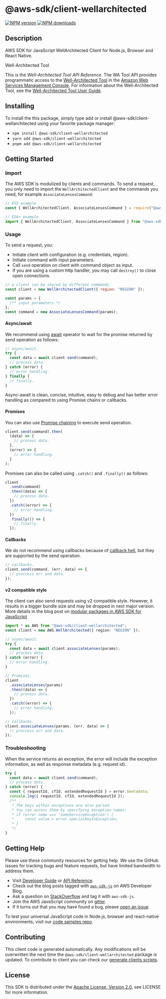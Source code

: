 # @aws-sdk/client-wellarchitected

[![NPM version](https://img.shields.io/npm/v/@aws-sdk/client-wellarchitected/latest.svg)](https://www.npmjs.com/package/@aws-sdk/client-wellarchitected)
[![NPM downloads](https://img.shields.io/npm/dm/@aws-sdk/client-wellarchitected.svg)](https://www.npmjs.com/package/@aws-sdk/client-wellarchitected)

## Description

AWS SDK for JavaScript WellArchitected Client for Node.js, Browser and React Native.

<fullname>Well-Architected Tool</fullname>

<p>This is the <i>Well-Architected Tool API Reference</i>. The WA Tool API provides programmatic access to the
<a href="http://aws.amazon.com/well-architected-tool">Well-Architected Tool</a> in the
<a href="https://console.aws.amazon.com/wellarchitected">Amazon Web Services Management Console</a>. For information
about the Well-Architected Tool, see the
<a href="https://docs.aws.amazon.com/wellarchitected/latest/userguide/intro.html">Well-Architected Tool User Guide</a>.</p>

## Installing

To install the this package, simply type add or install @aws-sdk/client-wellarchitected
using your favorite package manager:

- `npm install @aws-sdk/client-wellarchitected`
- `yarn add @aws-sdk/client-wellarchitected`
- `pnpm add @aws-sdk/client-wellarchitected`

## Getting Started

### Import

The AWS SDK is modulized by clients and commands.
To send a request, you only need to import the `WellArchitectedClient` and
the commands you need, for example `AssociateLensesCommand`:

```js
// ES5 example
const { WellArchitectedClient, AssociateLensesCommand } = require("@aws-sdk/client-wellarchitected");
```

```ts
// ES6+ example
import { WellArchitectedClient, AssociateLensesCommand } from "@aws-sdk/client-wellarchitected";
```

### Usage

To send a request, you:

- Initiate client with configuration (e.g. credentials, region).
- Initiate command with input parameters.
- Call `send` operation on client with command object as input.
- If you are using a custom http handler, you may call `destroy()` to close open connections.

```js
// a client can be shared by different commands.
const client = new WellArchitectedClient({ region: "REGION" });

const params = {
  /** input parameters */
};
const command = new AssociateLensesCommand(params);
```

#### Async/await

We recommend using [await](https://developer.mozilla.org/en-US/docs/Web/JavaScript/Reference/Operators/await)
operator to wait for the promise returned by send operation as follows:

```js
// async/await.
try {
  const data = await client.send(command);
  // process data.
} catch (error) {
  // error handling.
} finally {
  // finally.
}
```

Async-await is clean, concise, intuitive, easy to debug and has better error handling
as compared to using Promise chains or callbacks.

#### Promises

You can also use [Promise chaining](https://developer.mozilla.org/en-US/docs/Web/JavaScript/Guide/Using_promises#chaining)
to execute send operation.

```js
client.send(command).then(
  (data) => {
    // process data.
  },
  (error) => {
    // error handling.
  }
);
```

Promises can also be called using `.catch()` and `.finally()` as follows:

```js
client
  .send(command)
  .then((data) => {
    // process data.
  })
  .catch((error) => {
    // error handling.
  })
  .finally(() => {
    // finally.
  });
```

#### Callbacks

We do not recommend using callbacks because of [callback hell](http://callbackhell.com/),
but they are supported by the send operation.

```js
// callbacks.
client.send(command, (err, data) => {
  // proccess err and data.
});
```

#### v2 compatible style

The client can also send requests using v2 compatible style.
However, it results in a bigger bundle size and may be dropped in next major version. More details in the blog post
on [modular packages in AWS SDK for JavaScript](https://aws.amazon.com/blogs/developer/modular-packages-in-aws-sdk-for-javascript/)

```ts
import * as AWS from "@aws-sdk/client-wellarchitected";
const client = new AWS.WellArchitected({ region: "REGION" });

// async/await.
try {
  const data = await client.associateLenses(params);
  // process data.
} catch (error) {
  // error handling.
}

// Promises.
client
  .associateLenses(params)
  .then((data) => {
    // process data.
  })
  .catch((error) => {
    // error handling.
  });

// callbacks.
client.associateLenses(params, (err, data) => {
  // proccess err and data.
});
```

### Troubleshooting

When the service returns an exception, the error will include the exception information,
as well as response metadata (e.g. request id).

```js
try {
  const data = await client.send(command);
  // process data.
} catch (error) {
  const { requestId, cfId, extendedRequestId } = error.$metadata;
  console.log({ requestId, cfId, extendedRequestId });
  /**
   * The keys within exceptions are also parsed.
   * You can access them by specifying exception names:
   * if (error.name === 'SomeServiceException') {
   *     const value = error.specialKeyInException;
   * }
   */
}
```

## Getting Help

Please use these community resources for getting help.
We use the GitHub issues for tracking bugs and feature requests, but have limited bandwidth to address them.

- Visit [Developer Guide](https://docs.aws.amazon.com/sdk-for-javascript/v3/developer-guide/welcome.html)
  or [API Reference](https://docs.aws.amazon.com/AWSJavaScriptSDK/v3/latest/index.html).
- Check out the blog posts tagged with [`aws-sdk-js`](https://aws.amazon.com/blogs/developer/tag/aws-sdk-js/)
  on AWS Developer Blog.
- Ask a question on [StackOverflow](https://stackoverflow.com/questions/tagged/aws-sdk-js) and tag it with `aws-sdk-js`.
- Join the AWS JavaScript community on [gitter](https://gitter.im/aws/aws-sdk-js-v3).
- If it turns out that you may have found a bug, please [open an issue](https://github.com/aws/aws-sdk-js-v3/issues/new/choose).

To test your universal JavaScript code in Node.js, browser and react-native environments,
visit our [code samples repo](https://github.com/aws-samples/aws-sdk-js-tests).

## Contributing

This client code is generated automatically. Any modifications will be overwritten the next time the `@aws-sdk/client-wellarchitected` package is updated.
To contribute to client you can check our [generate clients scripts](https://github.com/aws/aws-sdk-js-v3/tree/main/scripts/generate-clients).

## License

This SDK is distributed under the
[Apache License, Version 2.0](http://www.apache.org/licenses/LICENSE-2.0),
see LICENSE for more information.
